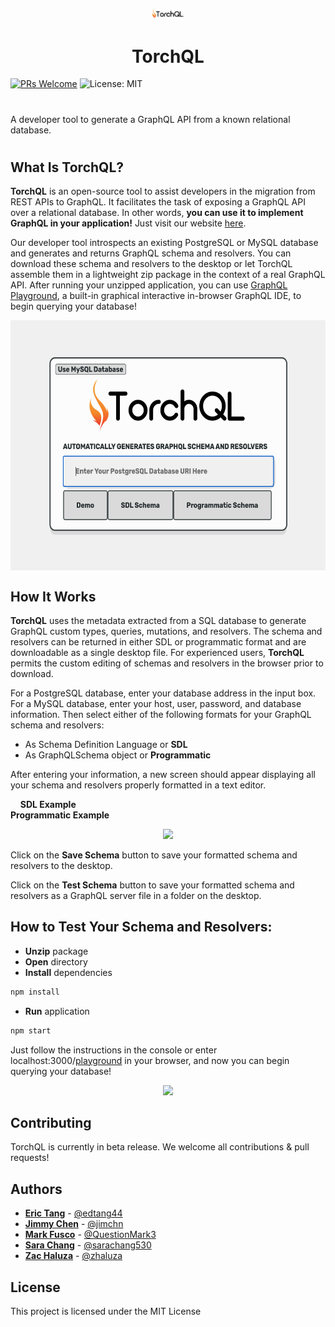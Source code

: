 <p align="center">
  <img width="50" src="./torchql-head.png?raw=true">
  <h1 align="center">TorchQL</h1>
</p>

[![PRs Welcome](https://img.shields.io/badge/PRs-welcome-brightgreen.svg)](https://github.com/team-reactype/ReacType/pulls)
![License: MIT](https://img.shields.io/badge/License-MIT-yellow.svg)

#

A developer tool to generate a GraphQL API from a known relational database.

#

## What Is TorchQL?

**TorchQL** is an open-source tool to assist developers in the migration from REST APIs to GraphQL.
It facilitates the task of exposing a GraphQL API over a relational database. In other words, **you
can use it to implement GraphQL in your application!** Just visit our website
[here](https://www.torchql.dev/).

Our developer tool introspects an existing PostgreSQL or MySQL database and generates and returns
GraphQL schema and resolvers. You can download these schema and resolvers to the desktop or let
TorchQL assemble them in a lightweight zip package in the context of a real GraphQL API. After
running your unzipped application, you can use
<a href="https://github.com/prisma-labs/graphql-playground">GraphQL Playground</a>, a built-in
graphical interactive in-browser GraphQL IDE, to begin querying your database!

<p align="center">
<img src="./torchql-front.png?raw=true" align="center" height="400">
</p>

## How It Works

**TorchQL** uses the metadata extracted from a SQL database to generate GraphQL custom types,
queries, mutations, and resolvers. The schema and resolvers can be returned in either SDL or
programmatic format and are downloadable as a single desktop file. For experienced users,
**TorchQL** permits the custom editing of schemas and resolvers in the browser prior to download.

For a PostgreSQL database, enter your database address in the input box. For a MySQL database, enter
your host, user, password, and database information. Then select either of the following formats for
your GraphQL schema and resolvers:

- As Schema Definition Language or **SDL**
- As GraphQLSchema object or **Programmatic**

After entering your information, a new screen should appear displaying all your schema and resolvers
properly formatted in a text editor.

&nbsp; &nbsp; <strong>SDL Example</strong>&nbsp; &nbsp; &nbsp; &nbsp; &nbsp; &nbsp; &nbsp; &nbsp;
&nbsp; &nbsp; &nbsp; &nbsp; &nbsp; &nbsp; &nbsp; &nbsp; &nbsp; &nbsp; &nbsp; &nbsp; &nbsp; &nbsp;
&nbsp; &nbsp; &nbsp; &nbsp; &nbsp; &nbsp; &nbsp; &nbsp; &nbsp; &nbsp; &nbsp; &nbsp; &nbsp; &nbsp;
&nbsp; &nbsp; &nbsp; &nbsp; &nbsp; &nbsp; &nbsp; <strong>Programmatic Example</strong>

<p align="center">
<img src="https://github.com/oslabs-beta/TorchQL/blob/dev/assets/screenshot_side-by-side.png?raw=true" height="400" display=block margin=auto>
</p>

Click on the **Save Schema** button to save your formatted schema and resolvers to the desktop.

Click on the **Test Schema** button to save your formatted schema and resolvers as a GraphQL server
file in a folder on the desktop.

## How to Test Your Schema and Resolvers:

- **Unzip** package
- **Open** directory
- **Install** dependencies

```bash
npm install
```

- **Run** application

```bash
npm start
```

Just follow the instructions in the console or enter
localhost:3000/<a href="https://github.com/prisma-labs/graphql-playground">playground</a> in your
browser, and now you can begin querying your database!

<p align="center">
<img src="./demo2.gif" width="600" display=block margin=auto>
</p>

## Contributing

TorchQL is currently in beta release. We welcome all contributions & pull requests!

## Authors

- **[Eric Tang](https://www.linkedin.com/in/erictang44)** - [@edtang44](https://github.com/edtang44)
- **[Jimmy Chen](https://www.linkedin.com/in/jimchn/)** - [@jimchn](https://github.com/jimchn)
- **[Mark Fusco](https://www.linkedin.com/in/marklfusco/)** -
  [@QuestionMark3](https://github.com/QuestionMark3)
- **[Sara Chang](https://www.linkedin.com/in/sara-chang/)** -
  [@sarachang530](https://github.com/sarachang530)
- **[Zac Haluza](https://haluza.dev)** - [@zhaluza](https://github.com/zhaluza)

## License

This project is licensed under the MIT License
